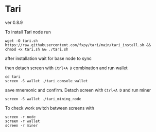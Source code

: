 # Tari

ver 0.8.9

To install Tari node run

```
wget -O tari.sh https://raw.githubusercontent.com/fxpy/tari/main/tari_install.sh && chmod +x tari.sh && ./tari.sh
```

after installation wait for base node to sync

then detach screen with `Ctrl+A D` combination and run wallet

```
cd tari
screen -S wallet ./tari_console_wallet
```

save mnemonic and confirm. Detach screen with `Ctrl+A D` and run miner

```
screen -S wallet ./tari_mining_node
```

To check work switch between screens with

```
screen -r node
screen -r wallet
screen -r miner
```
